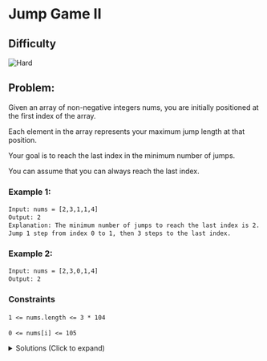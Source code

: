 # Jump Game II

## Difficulty

![Hard](https://img.shields.io/badge/hard-d9534f?style=for-the-badge&logoColor=white)

## Problem:

Given an array of non-negative integers nums, you are initially positioned at the first index of the array.

Each element in the array represents your maximum jump length at that position.

Your goal is to reach the last index in the minimum number of jumps.

You can assume that you can always reach the last index.

### Example 1:

```
Input: nums = [2,3,1,1,4]
Output: 2
Explanation: The minimum number of jumps to reach the last index is 2. Jump 1 step from index 0 to 1, then 3 steps to the last index.
```

### Example 2:

```
Input: nums = [2,3,0,1,4]
Output: 2
```

### Constraints

`1 <= nums.length <= 3 * 104`

`0 <= nums[i] <= 105`

<details>
  <summary>Solutions (Click to expand)</summary>

### Explanation

#### Greedy

If we visualize the array as a directed graph where ever value _i_ has a total of _nums[i]_ different edges to different other nodes, then we can see that jumping to nodes that can lead us farther down the graph will get quicker to the end

![Visualization of Array](./images/solution-1.png)

If the starting position is `i` then we can jump to `nums[i]` different positions from `i + 1` to `i + nums[i]`. Everyone of these position, indicated by `j`, can get us as far as the `j + nums[j]` position in the array. If we want to get to end of the array quicker we want to jump to the next possible position that can get us farthest down the array. This can be indicated by `max((i + 1) + nums[i + 1], (i + 2) + nums[i + 2], ... (i + nums[i]) + nums[i + nums[i]])`

We can do this be setting a _right edge_ ,right, pointer that indicated the farthest we can go from the current jump. Between `i` and `right` we will find the jump that will get us farthest down the array where the landing position for everyone of these starting positions is `j + nums[j]`. Once we reach `right` we have traveled the farther we can from `i` and must take another jump. We will set `right` to the max of all landing position we've calculated and move right to that position as the farthest possible position we can land on. Once we reach the end of the array we will return the total number of jumps made, or time `i` met with `right`.

![Visualization of Procedure](./images/solution-2.png)

Time: `O(N)` Where `N` is the length of the array

Space: `O(1)`

- [JavaScript](./jump-game-ii.js)
- [TypeScript](./jump-game-ii.ts)
- [Java](./jump-game-ii.java)
- [Go](./jump-game-ii.go)
</details>
